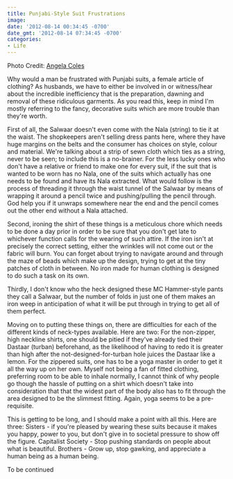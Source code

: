 ```yaml
---
title: Punjabi-Style Suit Frustrations
image: 
date: '2012-08-14 00:34:45 -0700'
date_gmt: '2012-08-14 07:34:45 -0700'
categories:
- Life
---
```

Photo Credit: <a href="https://www.flickr.com/photos/angelacoles/378037941/">Angela Coles</a>

Why would a man be frustrated with Punjabi suits, a female article of clothing? As husbands, we have to either be involved in or witness/hear about the incredible inefficiency that is the preparation, dawning and removal of these ridiculous garments. As you read this, keep in mind I'm mostly referring to the fancy, decorative suits which are more trouble than they're worth.

First of all, the Salwaar doesn't even come with the Nala (string) to tie it at the waist. The shopkeepers aren't selling dress pants here, where they have huge margins on the belts and the consumer has choices on style, colour and material. We're talking about a strip of sewn cloth which ties as a string, never to be seen; to include this is a no-brainer. For the less lucky ones who don't have a relative or friend to make one for every suit, if the suit that is wanted to be worn has no Nala, one of the suits which actually has one needs to be found and have its Nala extracted. What would follow is the process of threading it through the waist tunnel of the Salwaar by means of wrapping it around a pencil twice and pushing/pulling the pencil through. God help you if it unwraps somewhere near the end and the pencil comes out the other end without a Nala attached.

Second, ironing the shirt of these things is a meticulous chore which needs to be done a day prior in order to be sure that you don't get late to whichever function calls for the wearing of such attire. If the iron isn't at precisely the correct setting, either the wrinkles will not come out or the fabric will burn. You can forget about trying to navigate around and through the maze of beads which make up the design, trying to get at the tiny patches of cloth in between. No iron made for human clothing is designed to do such a task on its own.

Thirdly, I don't know who the heck designed these MC Hammer-style pants they call a Salwaar, but the number of folds in just one of them makes an iron weep in anticipation of what it will be put through in trying to get all of them perfect.

Moving on to putting these things on, there are difficulties for each of the different kinds of neck-types available. Here are two: For the non-zipper, high neckline shirts, one should be pitied if they've already tied their Dastaar (turban) beforehand, as the likelihood of having to redo it is greater than high after the not-designed-for-turban hole juices the Dastaar like a lemon. For the zippered suits, one has to be a yoga master in order to get it all the way up on her own. Myself not being a fan of fitted clothing, preferring room to be able to inhale normally, I cannot think of why people go though the hassle of putting on a shirt which doesn't take into consideration that that the widest part of the body also has to fit through the area designed to be the slimmest fitting. Again, yoga seems to be a pre-requisite.

This is getting to be long, and I should make a point with all this. Here are three: Sisters - if you're pleased by wearing these suits because it makes you happy, power to you, but don't give in to societal pressure to show off the figure. Capitalist Society - Stop pushing standards on people about what is beautiful. Brothers - Grow up, stop gawking, and appreciate a human being as a human being.

To be continued
